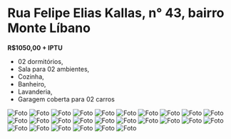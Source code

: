 # Rua Felipe Elias Kallas, n° 43, bairro Monte Líbano

**R\$1050,00 + IPTU**

- 02 dormitórios,
- Sala para 02 ambientes,
- Cozinha,
- Banheiro,
- Lavanderia,
- Garagem coberta para 02 carros

![Foto](https://i.imgur.com/DfclDkJ.jpg)
![Foto](https://i.imgur.com/UlvgS6A.jpg)
![Foto](https://i.imgur.com/baK96Ea.jpg)
![Foto](https://i.imgur.com/fYnypp8.jpg)
![Foto](https://i.imgur.com/aI9vRUf.jpg)
![Foto](https://i.imgur.com/tzE7eyc.jpg)
![Foto](https://i.imgur.com/knjABCc.jpg)
![Foto](https://i.imgur.com/fhN8lCs.jpg)
![Foto](https://i.imgur.com/tGxBom6.jpg)
![Foto](https://i.imgur.com/Ne1rrR1.jpg)
![Foto](https://i.imgur.com/cOLFJe7.jpg)
![Foto](https://i.imgur.com/MSWxaUa.jpg)
![Foto](https://i.imgur.com/o87lK5b.jpg)
![Foto](https://i.imgur.com/NaGW4uP.jpg)
![Foto](https://i.imgur.com/NWgGEDO.jpg)
![Foto](https://i.imgur.com/EHPYfGn.jpg)
![Foto](https://i.imgur.com/phBZOQz.jpg)
![Foto](https://i.imgur.com/6KLDdF3.jpg)
![Foto](https://i.imgur.com/77qs1EU.jpg)
![Foto](https://i.imgur.com/5oxrHZB.jpg)
![Foto](https://i.imgur.com/jWF5nyt.jpg)
![Foto](https://i.imgur.com/asQcyqL.jpg)
![Foto](https://i.imgur.com/dfe7Auf.jpg)
![Foto](https://i.imgur.com/z1s9ZFa.jpg)
![Foto](https://i.imgur.com/nE536oF.jpg)
![Foto](https://i.imgur.com/EPKmqJs.jpg)